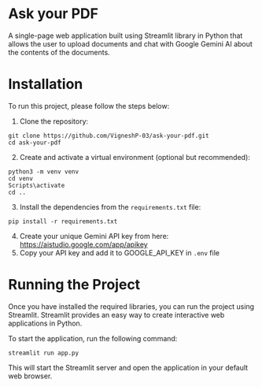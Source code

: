 # Ask your PDF

A single-page web application built using Streamlit library in Python that allows the user to upload documents and chat with Google Gemini AI about the contents of the documents.

# Installation

To run this project, please follow the steps below:

1. Clone the repository:

```shell
git clone https://github.com/VigneshP-03/ask-your-pdf.git
cd ask-your-pdf
```

2. Create and activate a virtual environment (optional but recommended):

```shell
python3 -m venv venv
cd venv
Scripts\activate
cd ..
```

3. Install the dependencies from the `requirements.txt` file:

```shell
pip install -r requirements.txt
```

4. Create your unique Gemini API key from here: https://aistudio.google.com/app/apikey
5. Copy your API key and add it to GOOGLE_API_KEY in `.env` file

# Running the Project

Once you have installed the required libraries, you can run the project using Streamlit. Streamlit provides an easy way to create interactive web applications in Python.

To start the application, run the following command:

```shell
streamlit run app.py
```

This will start the Streamlit server and open the application in your default web browser.
